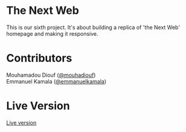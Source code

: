 # The Next Web
This is our sixth project. It's about building a replica of 'the Next Web' homepage and making it responsive.
# Contributors
Mouhamadou Diouf (<a href="https://github.com/MouhaDiouf">@mouhadiouf</a>)<br>
Emmanuel Kamala (<a href="https://github.com/emmanuelkamala">@emmanuelkamala</a>)
# Live Version
<a href="https://raw.githack.com/MouhaDiouf/thenextweb_replica/development/index.html" target="_blank"> Live version</a> 
